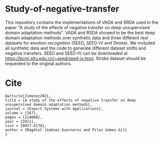 # Study-of-negative-transfer

This repository contains the implementations of VADA and SRDA used in the paper "A study of the effects of negative transfer on deep unsupervised domain adaptation methods". VADA and RSDA showed to be the best deep domain adaptation methods over synthetic data and three different real datasets for emotion recognition (SEED, SEED-IV and Stroke). We included all synthetic data and the code to generate different dataset shifts and negative transfers. SEED and SEED-IV can be downloaded at https://bcmi.sjtu.edu.cn/~seed/seed-iv.html. Stroke dataset should be requested to the original authors.

# Cite

	@article{Jimenez2021,
	title = {A study of the effects of negative transfer on deep unsupervised domain adaptation methods},
	journal = {Expert Systems with Applications},
	volume = {167},
	pages = {114088},
	year = {2021},
	issn = {0957-4174},
	author = {Magdiel Jiménez-Guarneros and Pilar Gómez-Gil}
	}

